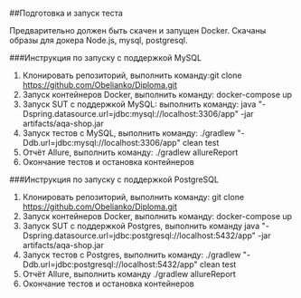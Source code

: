 ##Подготовка и запуск теста

Предварительно должен быть скачен и запущен Docker. Скачаны образы для докера Node.js, mysql, postgresql.

###Инструкция по запуску с поддержкой MySQL
1. Клонировать репозиторий, выполнить команду:git clone https://github.com/Obelianko/Diploma.git
2. Запуск контейнеров Docker, выполнить команду: docker-compose up
3. Запуск SUT с поддержкой MySQL: выполнить команду: java "-Dspring.datasource.url=jdbc:mysql://localhost:3306/app" -jar artifacts/aqa-shop.jar
4. Запуск тестов с MySQL, выполнить команду: ./gradlew "-Ddb.url=jdbc:mysql://localhost:3306/app" clean test
5. Отчёт Allure, выполнить команду: ./gradlew allureReport 
6. Окончание тестов и остановка контейнеров

###Инструкция по запуску с поддержкой PostgreSQL
1. Клонировать репозиторий, выполнить команду: git clone https://github.com/Obelianko/Diploma.git
2. Запуск контейнеров Docker, выполнить команду: docker-compose up
3. Запуск SUT с поддержкой Postgres, выполнить команду java "-Dspring.datasource.url=jdbc:postgresql://localhost:5432/app" -jar artifacts/aqa-shop.jar
4. Запуск тестов с Postgres, выполнить команду: ./gradlew "-Ddb.url=jdbc:postgresql://localhost:5432/app" clean test
5. Отчёт Allure, выполнить команду ./gradlew allureReport 
6. Окончание тестов и остановка контейнеров


